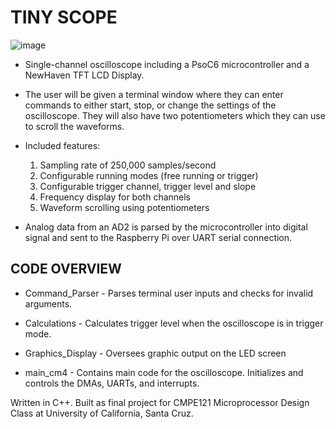 # TINY SCOPE

![image](https://user-images.githubusercontent.com/19192100/220483547-a3e75686-bd3d-417e-818a-1c925f6c58ad.png)

- Single-channel oscilloscope including a PsoC6 microcontroller and a NewHaven TFT LCD Display. 
- The user will be given a terminal window where they can enter commands to either start, stop, or change the settings of the oscilloscope. They will also have two potentiometers which they can use to scroll the waveforms.
- Included features:
    1. Sampling rate of 250,000 samples/second
    2. Configurable running modes (free running or trigger) 
    3. Configurable trigger channel, trigger level and slope
    4. Frequency display for both channels
    5. Waveform scrolling using potentiometers
  
- Analog data from an AD2 is parsed by the microcontroller into digital signal and sent to the Raspberry Pi over UART serial connection.

## CODE OVERVIEW

  - Command_Parser - Parses terminal user inputs and checks for invalid arguments.
  
  - Calculations - Calculates trigger level when the oscilloscope is in trigger mode.
  
  - Graphics_Display - Oversees graphic output on the LED screen
  
  - main_cm4 - Contains main code for the oscilloscope. Initializes and controls the DMAs, UARTs, and interrupts.
  

Written in C++. Built as final project for CMPE121 Microprocessor Design Class at University of California, Santa Cruz.

